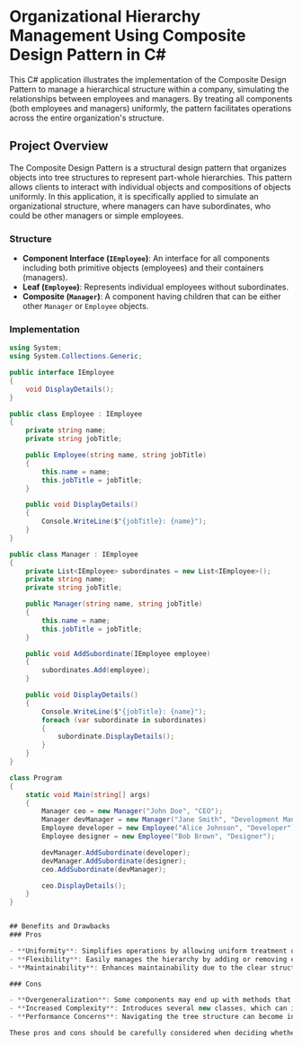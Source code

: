 # Organizational Hierarchy Management Using Composite Design Pattern in C#

This C# application illustrates the implementation of the Composite Design Pattern to manage a hierarchical structure within a company, simulating the relationships between employees and managers. By treating all components (both employees and managers) uniformly, the pattern facilitates operations across the entire organization's structure.

## Project Overview

The Composite Design Pattern is a structural design pattern that organizes objects into tree structures to represent part-whole hierarchies. This pattern allows clients to interact with individual objects and compositions of objects uniformly. In this application, it is specifically applied to simulate an organizational structure, where managers can have subordinates, who could be other managers or simple employees.

### Structure

- **Component Interface (`IEmployee`)**: An interface for all components including both primitive objects (employees) and their containers (managers).
- **Leaf (`Employee`)**: Represents individual employees without subordinates.
- **Composite (`Manager`)**: A component having children that can be either other `Manager` or `Employee` objects.

### Implementation

```csharp
using System;
using System.Collections.Generic;

public interface IEmployee
{
    void DisplayDetails();
}

public class Employee : IEmployee
{
    private string name;
    private string jobTitle;

    public Employee(string name, string jobTitle)
    {
        this.name = name;
        this.jobTitle = jobTitle;
    }

    public void DisplayDetails()
    {
        Console.WriteLine($"{jobTitle}: {name}");
    }
}

public class Manager : IEmployee
{
    private List<IEmployee> subordinates = new List<IEmployee>();
    private string name;
    private string jobTitle;

    public Manager(string name, string jobTitle)
    {
        this.name = name;
        this.jobTitle = jobTitle;
    }

    public void AddSubordinate(IEmployee employee)
    {
        subordinates.Add(employee);
    }

    public void DisplayDetails()
    {
        Console.WriteLine($"{jobTitle}: {name}");
        foreach (var subordinate in subordinates)
        {
            subordinate.DisplayDetails();
        }
    }
}

class Program
{
    static void Main(string[] args)
    {
        Manager ceo = new Manager("John Doe", "CEO");
        Manager devManager = new Manager("Jane Smith", "Development Manager");
        Employee developer = new Employee("Alice Johnson", "Developer");
        Employee designer = new Employee("Bob Brown", "Designer");

        devManager.AddSubordinate(developer);
        devManager.AddSubordinate(designer);
        ceo.AddSubordinate(devManager);

        ceo.DisplayDetails();
    }
}


## Benefits and Drawbacks
### Pros

- **Uniformity**: Simplifies operations by allowing uniform treatment of both simple and complex elements. This uniformity is crucial for maintaining consistency in how every part of the organizational hierarchy is managed, regardless of its complexity.
- **Flexibility**: Easily manages the hierarchy by adding or removing elements without affecting unrelated components. This allows the organization to be dynamically adaptable to changes, such as reorganization, without extensive re-engineering.
- **Maintainability**: Enhances maintainability due to the clear structure and defined roles of components. Each component (employee or manager) has a clear role and a set of operations it can perform, making the system easier to manage and update.

### Cons

- **Overgeneralization**: Some components may end up with methods that are irrelevant to their role. This can lead to confusion and the misuse of the interface methods where they don't logically apply, which can clutter the interface and the implementation.
- **Increased Complexity**: Introduces several new classes, which can increase the complexity of the system. While aiming to organize and simplify the management of hierarchical relationships, the number of classes and interfaces can grow significantly, potentially making the system harder to understand and maintain.
- **Performance Concerns**: Navigating the tree structure can become inefficient, especially if it is large and deeply nested. The performance overhead associated with traversing and managing a large and complex tree can impact the overall efficiency of the system, especially during extensive updates or queries.

These pros and cons should be carefully considered when deciding whether to implement the Composite Design Pattern in your project. Understanding these factors will help ensure that the design choice aligns with the project's requirements and goals.
